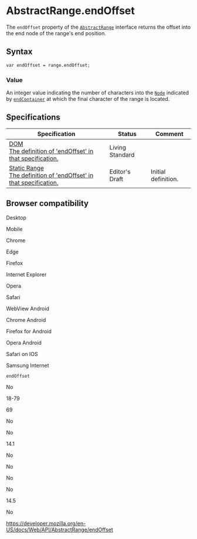 # AbstractRange.endOffset

The `endOffset` property of the [`AbstractRange`](../abstractrange) interface returns the offset into the end node of the range's end position.

## Syntax

    var endOffset = range.endOffset;

### Value

An integer value indicating the number of characters into the [`Node`](../node) indicated by [`endContainer`](endcontainer) at which the final character of the range is located.

## Specifications

<table><thead><tr class="header"><th>Specification</th><th>Status</th><th>Comment</th></tr></thead><tbody><tr class="odd"><td><a href="https://dom.spec.whatwg.org/#dom-range-endoffset">DOM<br />
<span class="small">The definition of 'endOffset' in that specification.</span></a></td><td><span class="spec-living">Living Standard</span></td><td></td></tr><tr class="even"><td><a href="https://w3c.github.io/staticrange/#dom-AbstractRange-endoffset">Static Range<br />
<span class="small">The definition of 'endOffset' in that specification.</span></a></td><td><span class="spec-ed">Editor's Draft</span></td><td>Initial definition.</td></tr></tbody></table>

## Browser compatibility

Desktop

Mobile

Chrome

Edge

Firefox

Internet Explorer

Opera

Safari

WebView Android

Chrome Android

Firefox for Android

Opera Android

Safari on IOS

Samsung Internet

`endOffset`

No

18-79

69

No

No

14.1

No

No

No

No

14.5

No

<a href="https://developer.mozilla.org/en-US/docs/Web/API/AbstractRange/endOffset" class="_attribution-link">https://developer.mozilla.org/en-US/docs/Web/API/AbstractRange/endOffset</a>
